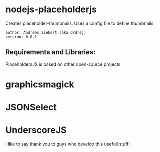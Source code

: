 nodejs-placeholderjs
====================

Creates placeholder-thumbnails. Uses a config file to define thumbnails.

    author: Andreas Siebert (aka drdrej)
    version: 0.0.1


## Requirements and Libraries:

PlaceholdersJS is based on other open-source projects:
# graphicsmagick
# JSONSelect
# UnderscoreJS

I like to say thank you to guys who develop this usefull stuff!
